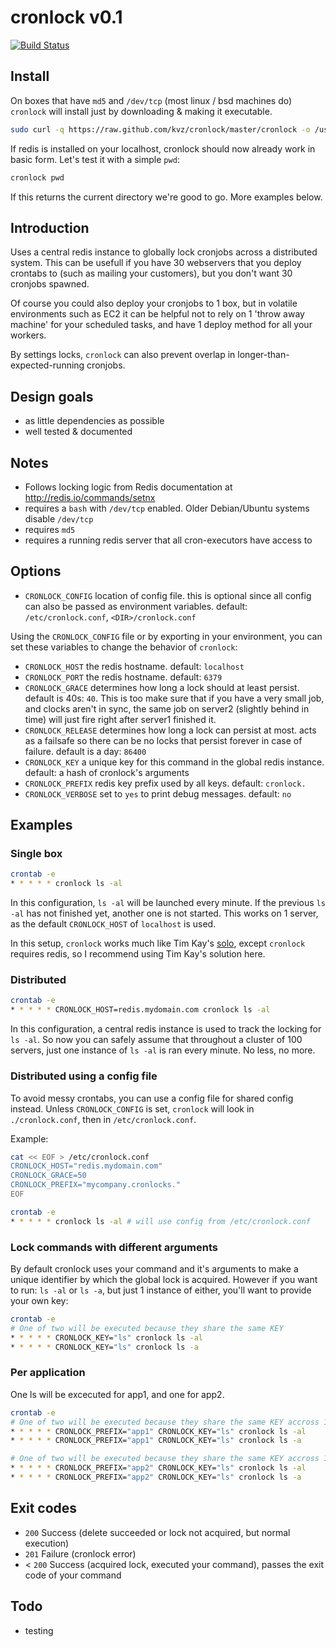 # cronlock v0.1

[![Build Status](https://secure.travis-ci.org/kvz/cronlock.png?branch=master)](http://travis-ci.org/kvz/cronlock)

## Install

On boxes that have `md5` and `/dev/tcp` (most linux / bsd machines do) `cronlock` will install 
just by downloading & making it executable.

```bash
sudo curl -q https://raw.github.com/kvz/cronlock/master/cronlock -o /usr/bin/cronlock && sudo chmod +x $_
```

If redis is installed on your localhost, cronlock should now already work in basic form.
Let's test it with a simple `pwd`:

```bash
cronlock pwd
```

If this returns the current directory we're good to go. More examples below.

## Introduction

Uses a central redis instance to globally lock cronjobs across a distributed system.
This can be usefull if you have 30 webservers that you deploy crontabs to (such as
mailing your customers), but you don't want 30 cronjobs spawned.

Of course you could also deploy your cronjobs to 1 box, but in volatile environments 
such as EC2 it can be helpful not to rely on 1 'throw away machine' for your scheduled tasks,
and have 1 deploy method for all your workers.

By settings locks, `cronlock` can also prevent overlap in longer-than-expected-running cronjobs.

## Design goals

 - as little dependencies as possible
 - well tested & documented

## Notes

 - Follows locking logic from Redis documentation at http://redis.io/commands/setnx
 - requires a `bash` with `/dev/tcp` enabled. Older Debian/Ubuntu systems disable `/dev/tcp`
 - requires `md5`
 - requires a running redis server that all cron-executors have access to

## Options

 - `CRONLOCK_CONFIG` location of config file. this is optional since all config can also be
 passed as environment variables. default: `/etc/cronlock.conf`, `<DIR>/cronlock.conf`

Using the `CRONLOCK_CONFIG` file or by exporting in your environment, you can set these variables
to change the behavior of `cronlock`:

 - `CRONLOCK_HOST` the redis hostname. default: `localhost`
 - `CRONLOCK_PORT` the redis hostname. default: `6379`
 - `CRONLOCK_GRACE` determines how long a lock should at least persist. default is 40s: `40`.
 This is too make sure that if you have a very small job, and clocks aren't in sync, the same job
 on server2 (slightly behind in time) will just fire right after server1 finished it.
 - `CRONLOCK_RELEASE` determines how long a lock can persist at most. acts as a failsafe so there can be no locks that persist forever in case of failure. default is a day: `86400`
 - `CRONLOCK_KEY` a unique key for this command in the global redis instance. default: a hash of cronlock's arguments
 - `CRONLOCK_PREFIX` redis key prefix used by all keys. default: `cronlock.`
 - `CRONLOCK_VERBOSE` set to `yes` to print debug messages. default: `no`

## Examples

### Single box

```bash
crontab -e
* * * * * cronlock ls -al
```

In this configuration, `ls -al` will be launched every minute. If the previous
`ls -al` has not finished yet, another one is not started.
This works on 1 server, as the default `CRONLOCK_HOST` of `localhost` is used.

In this setup, `cronlock` works much like Tim Kay's [solo](https://github.com/timkay/solo),
except `cronlock` requires redis, so I recommend using Tim Kay's solution here.

### Distributed

```bash
crontab -e
* * * * * CRONLOCK_HOST=redis.mydomain.com cronlock ls -al
```

In this configuration, a central redis instance is used to track the locking for
`ls -al`. So now you can safely assume that throughout a cluster of 100 servers,
just one instance of `ls -al` is ran every minute. No less, no more.

### Distributed using a config file

To avoid messy crontabs, you can use a config file for shared config instead. 
Unless `CRONLOCK_CONFIG` is set, `cronlock` will look in `./cronlock.conf`, then
in `/etc/cronlock.conf`.

Example: 
```bash
cat << EOF > /etc/cronlock.conf
CRONLOCK_HOST="redis.mydomain.com"
CRONLOCK_GRACE=50
CRONLOCK_PREFIX="mycompany.cronlocks."
EOF

crontab -e
* * * * * cronlock ls -al # will use config from /etc/cronlock.conf
```

### Lock commands with different arguments

By default cronlock uses your command and it's arguments to make a unique identifier
by which the global lock is acquired. However if you want to run: `ls -al` or `ls -a`, 
but just 1 instance of either, you'll want to provide your own key:

```bash
crontab -e
# One of two will be executed because they share the same KEY
* * * * * CRONLOCK_KEY="ls" cronlock ls -al
* * * * * CRONLOCK_KEY="ls" cronlock ls -a
```

### Per application

One ls will be excecuted for app1, and one for app2. 

```bash
crontab -e
# One of two will be executed because they share the same KEY accross 1 PREFIX
* * * * * CRONLOCK_PREFIX="app1" CRONLOCK_KEY="ls" cronlock ls -al
* * * * * CRONLOCK_PREFIX="app1" CRONLOCK_KEY="ls" cronlock ls -a

# One of two will be executed because they share the same KEY accross 1 PREFIX
* * * * * CRONLOCK_PREFIX="app2" CRONLOCK_KEY="ls" cronlock ls -al
* * * * * CRONLOCK_PREFIX="app2" CRONLOCK_KEY="ls" cronlock ls -a
```

## Exit codes

 - `200` Success (delete succeeded or lock not acquired, but normal execution)
 - `201` Failure (cronlock error)
 - < `200` Success (acquired lock, executed your command), passes the exit code of your command

## Todo

 - testing
